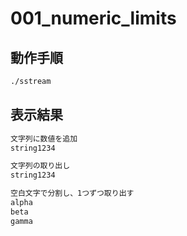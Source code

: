 # 001_numeric_limits
## 動作手順
```bash
./sstream
```

## 表示結果
```bash
文字列に数値を追加
string1234

文字列の取り出し
string1234

空白文字で分割し、1つずつ取り出す
alpha
beta
gamma

```
